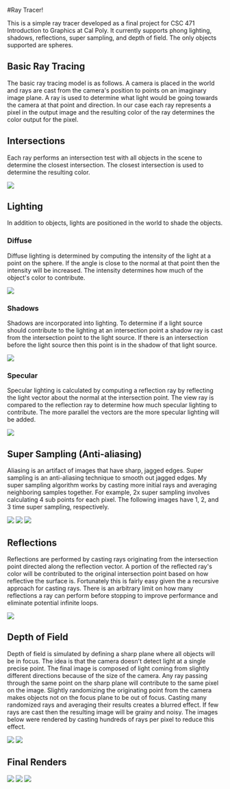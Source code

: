 #Ray Tracer!

This is a simple ray tracer developed as a final project for CSC 471 Introduction to Graphics at Cal Poly.
It currently supports phong lighting, shadows, reflections, super sampling, and depth of field.
The only objects supported are spheres.

## Basic Ray Tracing
The basic ray tracing model is as follows.
A camera is placed in the world and rays are cast from the camera's position to points on an imaginary image plane.
A ray is used to determine what light would be going towards the camera at that point and direction.
In our case each ray represents a pixel in the output image and the resulting color of the ray determines the color output for the pixel.

## Intersections
Each ray performs an intersection test with all objects in the scene to determine the closest intersection.
The closest intersection is used to determine the resulting color.

[<img src="https://raw.github.com/marczych/RayTracer/master/samples/timeline/intersection_thumb.jpeg" />](https://raw.github.com/marczych/RayTracer/master/samples/timeline/intersection.jpeg)

## Lighting
In addition to objects, lights are positioned in the world to shade the objects.

### Diffuse
Diffuse lighting is determined by computing the intensity of the light at a point on the sphere.
If the angle is close to the normal at that point then the intensity will be increased.
The intensity determines how much of the object's color to contribute.

[<img src="https://raw.github.com/marczych/RayTracer/master/samples/timeline/diffuse_thumb.jpeg" />](https://raw.github.com/marczych/RayTracer/master/samples/timeline/diffuse.jpeg)

### Shadows
Shadows are incorporated into lighting.
To determine if a light source should contribute to the lighting at an intersection point a shadow ray is cast from the intersection point to the light source.
If there is an intersection before the light source then this point is in the shadow of that light source.

[<img src="https://raw.github.com/marczych/RayTracer/master/samples/timeline/shadows_thumb.jpeg" />](https://raw.github.com/marczych/RayTracer/master/samples/timeline/shadows.jpeg)

### Specular
Specular lighting is calculated by computing a reflection ray by reflecting the light vector about the normal at the intersection point.
The view ray is compared to the reflection ray to determine how much specular lighting to contribute.
The more parallel the vectors are the more specular lighting will be added.

[<img src="https://raw.github.com/marczych/RayTracer/master/samples/timeline/specular_thumb.jpeg" />](https://raw.github.com/marczych/RayTracer/master/samples/timeline/specular.jpeg)

## Super Sampling (Anti-aliasing)
Aliasing is an artifact of images that have sharp, jagged edges.
Super sampling is an anti-aliasing technique to smooth out jagged edges.
My super sampling algorithm works by casting more initial rays and averaging neighboring samples together.
For example, 2x super sampling involves calculating 4 sub points for each pixel.
The following images have 1, 2, and 3 time super sampling, respectively.

[<img src="https://raw.github.com/marczych/RayTracer/master/samples/timeline/superSamplingx1_thumb.jpeg" />](https://raw.github.com/marczych/RayTracer/master/samples/timeline/superSamplingx1.jpeg)
[<img src="https://raw.github.com/marczych/RayTracer/master/samples/timeline/superSamplingx2_thumb.jpeg" />](https://raw.github.com/marczych/RayTracer/master/samples/timeline/superSamplingx2.jpeg)
[<img src="https://raw.github.com/marczych/RayTracer/master/samples/timeline/superSamplingx3_thumb.jpeg" />](https://raw.github.com/marczych/RayTracer/master/samples/timeline/superSamplingx3.jpeg)

## Reflections
Reflections are performed by casting rays originating from the intersection point directed along the reflection vector.
A portion of the reflected ray's color will be contributed to the original intersection point based on how reflective the surface is.
Fortunately this is fairly easy given the a recursive approach for casting rays.
There is an arbitrary limit on how many reflections a ray can perform before stopping to improve performance and eliminate potential infinite loops.

[<img src="https://raw.github.com/marczych/RayTracer/master/samples/timeline/reflections_thumb.jpeg" />](https://raw.github.com/marczych/RayTracer/master/samples/timeline/reflections.jpeg)

## Depth of Field
Depth of field is simulated by defining a sharp plane where all objects will be in focus.
The idea is that the camera doesn't detect light at a single precise point.
The final image is composed of light coming from slightly different directions because of the size of the camera.
Any ray passing through the same point on the sharp plane will contribute to the same pixel on the image.
Slightly randomizing the originating point from the camera makes objects not on the focus plane to be out of focus.
Casting many randomized rays and averaging their results creates a blurred effect.
If few rays are cast then the resulting image will be grainy and noisy.
The images below were rendered by casting hundreds of rays per pixel to reduce this effect.

[<img src="https://raw.github.com/marczych/RayTracer/master/samples/line_4_300_thumb.jpeg" />](https://raw.github.com/marczych/RayTracer/master/samples/line_4_300.jpeg)
[<img src="https://raw.github.com/marczych/RayTracer/master/samples/lineFar_4_300_thumb.jpeg" />](https://raw.github.com/marczych/RayTracer/master/samples/lineFar_4_300.jpeg)

## Final Renders
[<img src="https://raw.github.com/marczych/RayTracer/master/samples/ballsOnAPlaneClose_3_1_thumb.jpeg" />](https://raw.github.com/marczych/RayTracer/master/samples/ballsOnAPlaneClose_3_1.jpeg)
[<img src="https://raw.github.com/marczych/RayTracer/master/samples/ballsOnAPlane_2_50_thumb.jpeg" />](https://raw.github.com/marczych/RayTracer/master/samples/ballsOnAPlane_2_50.jpeg)
[<img src="https://raw.github.com/marczych/RayTracer/master/samples/triangleSpheres_4_300_thumb.jpeg" />](https://raw.github.com/marczych/RayTracer/master/samples/triangleSpheres_4_300.jpeg)
